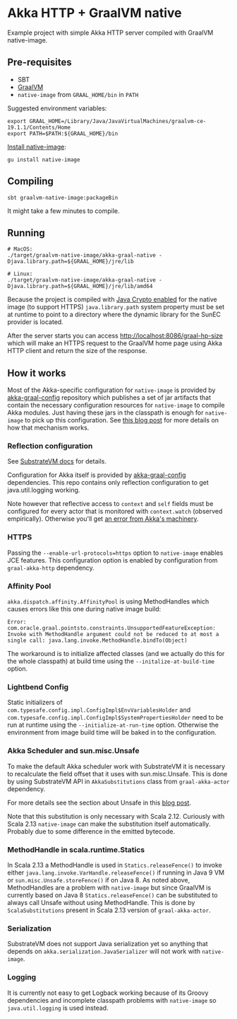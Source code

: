 # Akka HTTP + GraalVM native
Example project with simple Akka HTTP server compiled with GraalVM native-image.

## Pre-requisites
  * SBT
  * [GraalVM](https://github.com/oracle/graal/releases)
  * `native-image` from `GRAAL_HOME/bin` in `PATH`
  
Suggested environment variables:

    export GRAAL_HOME=/Library/Java/JavaVirtualMachines/graalvm-ce-19.1.1/Contents/Home
    export PATH=$PATH:${GRAAL_HOME}/bin
    
[Install native-image](https://www.graalvm.org/docs/reference-manual/aot-compilation/#install-native-image):

    gu install native-image
  
## Compiling
    
    sbt graalvm-native-image:packageBin
    
It might take a few minutes to compile.
   
## Running
    
    # MacOS:
    ./target/graalvm-native-image/akka-graal-native -Djava.library.path=${GRAAL_HOME}/jre/lib
    
    # Linux:
    ./target/graalvm-native-image/akka-graal-native -Djava.library.path=${GRAAL_HOME}/jre/lib/amd64
    
Because the project is compiled with
[Java Crypto enabled](https://github.com/oracle/graal/blob/master/substratevm/JCA-SECURITY-SERVICES.md)
for the native image (to support HTTPS) `java.library.path` system property must be set at runtime
to point to a directory where the dynamic library for the SunEC provider is located.

After the server starts you can access [http://localhost:8086/graal-hp-size](http://localhost:8086/graal-hp-size)
which will make an HTTPS request to the GraalVM home page using Akka HTTP client and return the size of the response.

## How it works
Most of the Akka-specific configuration for `native-image` is provided by [akka-graal-config](https://github.com/vmencik/akka-graal-config)
repository which publishes a set of jar artifacts that contain the necessary configuration resources
for `native-image` to compile Akka modules. Just having these jars in the classpath is enough
for `native-image` to pick up this configuration.
See [this blog post](https://medium.com/graalvm/simplifying-native-image-generation-with-maven-plugin-and-embeddable-configuration-d5b283b92f57)
for more details on how that mechanism works.

### Reflection configuration
See [SubstrateVM docs](https://github.com/oracle/graal/blob/master/substratevm/REFLECTION.md)
for details.

Configuration for Akka itself is provided by [akka-graal-config](https://github.com/vmencik/akka-graal-config)
dependencies. This repo contains only reflection configuration to get java.util.logging working.

Note however that reflective access to `context` and `self` fields must be configured for every actor
that is monitored with `context.watch` (observed empirically).
Otherwise you'll get [an error from Akka's machinery](https://github.com/akka/akka/blob/v2.5.21/akka-actor/src/main/scala/akka/actor/ActorCell.scala#L711).

### HTTPS
Passing the `--enable-url-protocols=https` option to `native-image` enables JCE features.
This configuration option is enabled by configuration from `graal-akka-http` dependency.

### Affinity Pool
`akka.dispatch.affinity.AffinityPool` is using MethodHandles which causes errors like this one
during native image build:

    Error: com.oracle.graal.pointsto.constraints.UnsupportedFeatureException: Invoke with MethodHandle argument could not be reduced to at most a single call: java.lang.invoke.MethodHandle.bindTo(Object)
    
The workaround is to initialize affected classes (and we actually do this for the whole classpath)
at build time using the `--initalize-at-build-time` option.

### Lightbend Config
Static initializers of `com.typesafe.config.impl.ConfigImpl$EnvVariablesHolder`
and `com.typesafe.config.impl.ConfigImpl$SystemPropertiesHolder` need to be run at runtime using
the `--initialize-at-run-time` option.
Otherwise the environment from image build time will be baked in to the configuration.

### Akka Scheduler and sun.misc.Unsafe
To make the default Akka scheduler work with SubstrateVM it is necessary to recalculate the field
offset that it uses with sun.misc.Unsafe.
This is done by using SubstrateVM API in `AkkaSubstitutions` class from `graal-akka-actor` dependency.

For more details see the section about Unsafe in this [blog post](https://medium.com/graalvm/instant-netty-startup-using-graalvm-native-image-generation-ed6f14ff7692).

Note that this substitution is only necessary with Scala 2.12. Curiously with Scala 2.13 `native-image`
can make the substitution itself automatically. Probably due to some difference in the emitted
bytecode.

### MethodHandle in scala.runtime.Statics
In Scala 2.13 a MethodHandle is used in `Statics.releaseFence()` to invoke either
`java.lang.invoke.VarHandle.releaseFence()` if running in Java 9 VM or `sun.misc.Unsafe.storeFence()`
if on Java 8. As noted above, MethodHandles are a problem with `native-image` but since GraalVM is
currently based on Java 8 `Statics.releaseFence()` can be substituted to always call Unsafe without
using MethodHandle. This is done by `ScalaSubstitutions` present in Scala 2.13 version of
`graal-akka-actor`.

### Serialization
SubstrateVM does not support Java serialization yet so anything that depends on
`akka.serialization.JavaSerializer` will not work with `native-image`.

### Logging
It is currently not easy to get Logback working because of its Groovy dependencies and incomplete
classpath problems with `native-image` so `java.util.logging` is used instead.
